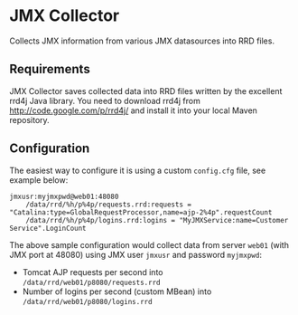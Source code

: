 JMX Collector
=============

Collects JMX information from various JMX datasources into RRD files.

Requirements
------------

JMX Collector saves collected data into RRD files written by the excellent rrd4j Java library.
You need to download rrd4j from <http://code.google.com/p/rrd4j/> and install it into your local Maven repository.


Configuration
-------------

The easiest way to configure it is using a custom `config.cfg` file, see example below:

    jmxusr:myjmxpwd@web01:48080
        /data/rrd/%h/p%4p/requests.rrd:requests = "Catalina:type=GlobalRequestProcessor,name=ajp-2%4p".requestCount
        /data/rrd/%h/p%4p/logins.rrd:logins = "MyJMXService:name=Customer Service".LoginCount

The above sample configuration would collect data from server `web01` (with JMX port at 48080) 
using JMX user `jmxusr` and password `myjmxpwd`:

* Tomcat AJP requests per second into `/data/rrd/web01/p8080/requests.rrd`
* Number of logins per second (custom MBean) into `/data/rrd/web01/p8080/logins.rrd`

